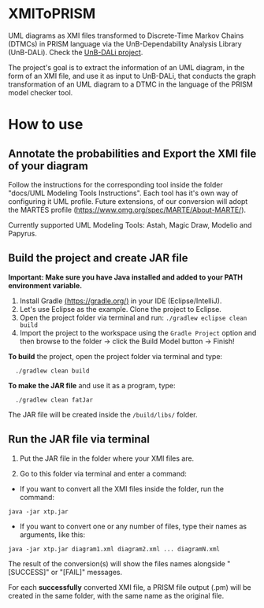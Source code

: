# XMIToPRISM
UML diagrams as XMI files transformed to Discrete-Time Markov Chains (DTMCs) in PRISM language via the UnB-Dependability Analysis Library (UnB-DALi). Check the [UnB-DALi project](https://github.com/lesunb/UnB-DALi).

The project's goal is to extract the information of an UML diagram, in the form of an XMI file, and use it as input to UnB-DALi, that conducts the graph transformation of an UML diagram to a DTMC in the language of the PRISM model checker tool.

# How to use

## Annotate the probabilities and Export the XMI file of your diagram

Follow the instructions for the corresponding tool inside the folder "docs/UML Modeling Tools Instructions". Each tool has it's own way of configuring it UML profile. Future extensions, of our conversion will adopt the MARTES profile (https://www.omg.org/spec/MARTE/About-MARTE/).

Currently supported UML Modeling Tools: Astah, Magic Draw, Modelio and Papyrus.

## Build the project and create JAR file
**Important: Make sure you have Java installed and added to your PATH environment variable.**

1. Install Gradle [(https://gradle.org/)](https://gradle.org/) in your IDE (Eclipse/IntelliJ).
2. Let's use Eclipse as the example. Clone the project to Eclipse.
3. Open the project folder via terminal and run:
   `./gradlew eclipse clean build`
4. Import the project to the workspace using the `Gradle Project` option and then browse to the folder -> click the Build Model button -> Finish!

**To build** the project, open the project folder via terminal and type:
```
  ./gradlew clean build
```

**To make the JAR file** and use it as a program, type:
```
  ./gradlew clean fatJar
```

The JAR file will be created inside the `/build/libs/` folder.

## Run the JAR file via terminal

1. Put the JAR file in the folder where your XMI files are.

2. Go to this folder via terminal and enter a command:
	
- If you want to convert all the XMI files inside the folder, run the command:
	
`java -jar xtp.jar`

- If you want to convert one or any number of files, type their names as arguments, like this:

`java -jar xtp.jar diagram1.xml diagram2.xml ... diagramN.xml`

The result of the conversion(s) will show the files names alongside "[SUCCESS]" or "[FAIL]" messages.

For each **successfully** converted XMI file, a PRISM file output (.pm) will be created in the same folder, with the same name as the original file.
